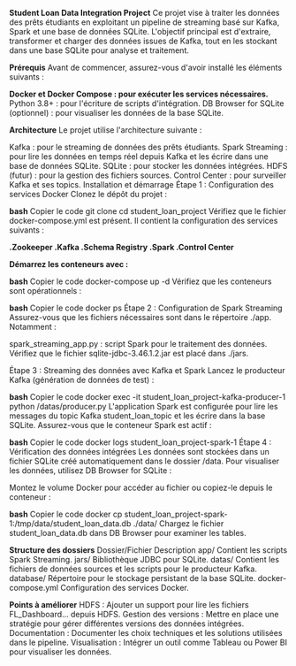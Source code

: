 
**Student Loan Data Integration Project**
Ce projet vise à traiter les données des prêts étudiants en exploitant un pipeline de streaming basé sur Kafka, 
Spark et une base de données SQLite. L'objectif principal est d'extraire, transformer et charger des données issues de Kafka, tout en les stockant dans une base SQLite pour analyse et traitement.

**Prérequis**
Avant de commencer, assurez-vous d'avoir installé les éléments suivants :

**Docker et Docker Compose : pour exécuter les services nécessaires.**
Python 3.8+ : pour l'écriture de scripts d'intégration.
DB Browser for SQLite (optionnel) : pour visualiser les données de la base SQLite.

**Architecture**
Le projet utilise l'architecture suivante :

Kafka : pour le streaming de données des prêts étudiants.
Spark Streaming : pour lire les données en temps réel depuis Kafka et les écrire dans une base de données SQLite.
SQLite : pour stocker les données intégrées.
HDFS (futur) : pour la gestion des fichiers sources.
Control Center : pour surveiller Kafka et ses topics.
Installation et démarrage
Étape 1 : Configuration des services Docker
Clonez le dépôt du projet :

**bash**
Copier le code
git clone <url-du-repo>
cd student_loan_project
Vérifiez que le fichier docker-compose.yml est présent. Il contient la configuration des services suivants :

**.Zookeeper
.Kafka
.Schema Registry
.Spark
.Control Center**

**Démarrez les conteneurs avec :**

**bash**
Copier le code
docker-compose up -d
Vérifiez que les conteneurs sont opérationnels :

**bash**
Copier le code
docker ps
Étape 2 : Configuration de Spark Streaming
Assurez-vous que les fichiers nécessaires sont dans le répertoire ./app. Notamment :

spark_streaming_app.py : script Spark pour le traitement des données.
Vérifiez que le fichier sqlite-jdbc-3.46.1.2.jar est placé dans ./jars.

Étape 3 : Streaming des données avec Kafka et Spark
Lancez le producteur Kafka (génération de données de test) :

**bash**
Copier le code
docker exec -it student_loan_project-kafka-producer-1 python /datas/producer.py
L'application Spark est configurée pour lire les messages du topic Kafka student_loan_topic et les écrire dans la base SQLite. Assurez-vous que le conteneur Spark est actif :

**bash**
Copier le code
docker logs student_loan_project-spark-1
Étape 4 : Vérification des données intégrées
Les données sont stockées dans un fichier SQLite créé automatiquement dans le dossier /data. Pour visualiser les données, utilisez DB Browser for SQLite :

Montez le volume Docker pour accéder au fichier ou copiez-le depuis le conteneur :

**bash**
Copier le code
docker cp student_loan_project-spark-1:/tmp/data/student_loan_data.db ./data/
Chargez le fichier student_loan_data.db dans DB Browser pour examiner les tables.

**Structure des dossiers**
Dossier/Fichier	Description
app/	Contient les scripts Spark Streaming.
jars/	Bibliothèque JDBC pour SQLite.
datas/	Contient les fichiers de données sources et les scripts pour le producteur Kafka.
database/	Répertoire pour le stockage persistant de la base SQLite.
docker-compose.yml	Configuration des services Docker.


**Points à améliorer**
HDFS : Ajouter un support pour lire les fichiers FL_Dashboard... depuis HDFS.
Gestion des versions : Mettre en place une stratégie pour gérer différentes versions des données intégrées.
Documentation : Documenter les choix techniques et les solutions utilisées dans le pipeline.
Visualisation : Intégrer un outil comme Tableau ou Power BI pour visualiser les données.
